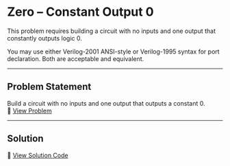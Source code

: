 # Zero – Constant Output 0

This problem requires building a circuit with no inputs and one output that constantly outputs logic 0.

You may use either Verilog-2001 ANSI-style or Verilog-1995 syntax for port declaration. Both are acceptable and equivalent.

---

## Problem Statement
Build a circuit with no inputs and one output that outputs a constant 0.  
🔗 [View Problem](https://hdlbits.01xz.net/wiki/Zero)

---

## Solution
📄 [View Solution Code](https://github.com/EswarAdithya011/HDLBits/blob/main/Problem%20Sets/1.%20Getting%20Started/1.2%20Zero/Zero.v)
